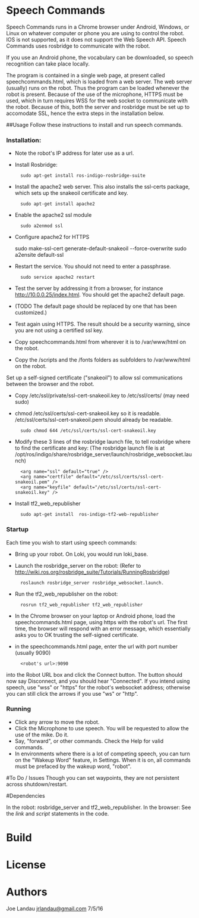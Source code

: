# Speech Commands

Speech Commands runs in a Chrome browser under Android, Windows, 
or Linux on whatever computer or phone you are using to control the robot. 
IOS is not supported, as it does not support the Web Speech API.  Speech Commands uses rosbridge to communicate with the robot.

If you use an Android phone, the vocabulary can be downloaded, so speech recognition can take place locally.

The program is contained in a single web page, at present called speechcommands.html, which is loaded from a web server.
The web server (usually) runs on the robot.  Thus the program can be loaded whenever the robot is present.
Because of the use of the microphone, HTTPS must be used, which in turn requires WSS for the web socket to communicate with the robot. Because of this, both the server and rosbridge must be set up to accomodate SSL, hence the extra steps in the installation below.

##Usage
Follow these instructions to install and run speech commands.

### Installation:

* Note the robot's IP address for later use as a url. 
* Install Rosbridge: 

        sudo apt-get install ros-indigo-rosbridge-suite
* Install the apache2 web server. This also installs the ssl-certs package, which sets up the snakeoil certificate and key.

        sudo apt-get install apache2
* Enable the apache2 ssl module

        sudo a2enmod ssl
* Configure apache2 for HTTPS

	sudo make-ssl-cert generate-default-snakeoil --force-overwrite
        sudo a2ensite default-ssl
* Restart the service. You should not need to enter a passphrase.

        sudo service apache2 restart
* Test the server by addressing it from a browser, for instance http://10.0.0.25/index.html. You should get the apache2 default page.  
* (TODO The default page should be replaced by one that has been customized.)
* Test again using HTTPS.  The result should be a security warning, since you are not using a certified ssl key.
* Copy speechcommands.html from wherever it is to /var/www/html on the robot.
* Copy the /scripts and the /fonts folders as subfolders to /var/www/html on the robot.

Set up a self-signed certificate ("snakeoil") to allow ssl communications between the browser and the robot. 

* Copy /etc/ssl/private/ssl-cert-snakeoil.key to /etc/ssl/certs/  (may need sudo)
* chmod /etc/ssl/certs/ssl-cert-snakeoil.key so it is readable. /etc/ssl/certs/ssl-cert-snakeoil.pem should already be readable. 

        sudo chmod 644 /etc/ssl/certs/ssl-cert-snakeoil.key
* Modify these 3 lines of the rosbridge launch file, to tell rosbridge where to find the certificate and key:
	(The rosbridge launch file is at  /opt/ros/indigo/share/rosbridge_server/launch/rosbridge_websocket.launch)

        <arg name="ssl" default="true" />
		<arg name="certfile" default="/etc/ssl/certs/ssl-cert-snakeoil.pem" />
		<arg name="keyfile" default="/etc/ssl/certs/ssl-cert-snakeoil.key" />

       
* Install tf2_web_republisher

		sudo apt-get install  ros-indigo-tf2-web-republisher


### Startup

Each time you wish to start using speech commands:

* Bring up your robot.  On Loki, you would run loki_base.

* Launch the rosbridge_server on the robot: (Refer to  http://wiki.ros.org/rosbridge_suite/Tutorials/RunningRosbridge)

        roslaunch rosbridge_server rosbridge_websocket.launch.
* Run the tf2_web_republisher on the robot:

        rosrun tf2_web_republisher tf2_web_republisher
* In the Chrome browser on your laptop or Android phone, load the speechcommands.html page, using https with the robot's url. The first time, the browser will respond with an error message, which essentially asks you to OK trusting the self-signed certificate.
* in the speechcommands.html page, enter the url with port number (usually 9090)

        <robot's url>:9090 
into the Robot URL box and click the Connect button.  The button should now say Disconnect, and you should hear "Connected". 
If you intend using speech, use "wss" or "https" for the robot's websocket address; 
otherwise you can still click the arrows if you use "ws" or "http".

### Running
* Click any arrow to move the robot.
* Click the Microphone to use speech. You will be requested to allow the use of the mike.  Do it.
* Say, "forward", or other commands.  Check the Help for valid commands. 
* In environments where there is a lot of competing speech, you can turn on the "Wakeup Word" feature, in Settings.  When it is on, all commands must be prefaced by the wakeup word, "robot". 

#To Do / Issues
Though you can set waypoints, they are not persistent across shutdown/restart.  

#Dependencies

In the robot: rosbridge_server and tf2_web_republisher.
In the browser: See the *link* and *script* statements in the code.  

# Build

# License

# Authors
Joe Landau
jrlandau@gmail.com
7/5/16
